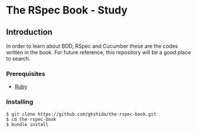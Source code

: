 # The RSpec Book - Study

## Introduction

In order to learn about BDD, RSpec and Cucumber these are the codes written in the book. For future reference, this repository will be a good place to search.

### Prerequisites

* [Ruby](https://www.ruby-lang.org/en/)

### Installing

```
$ git clone https://github.com/gkshida/the-rspec-book.git
$ cd the-rspec-book
$ bundle install
```
